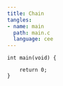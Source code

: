 ```yaml
---
title: Chain
tangles:
- name: main
  path: main.c
  language: cee
---
```


``` {#main}
int main(void) {
```

``` {#main}
    return 0;
}
```
